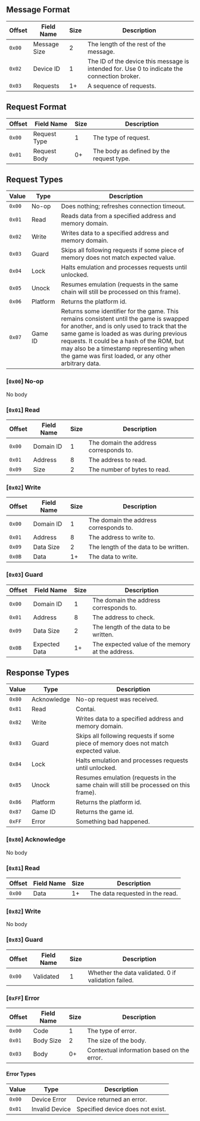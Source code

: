 ## Message Format

|Offset|Field Name|Size|Description|
|--|--|--|--|
|`0x00`|Message Size|2|The length of the rest of the message.|
|`0x02`|Device ID|1|The ID of the device this message is intended for. Use 0 to indicate the connection broker.|
|`0x03`|Requests|1+|A sequence of requests.|

## Request Format

|Offset|Field Name|Size|Description|
|--|--|--|--|
|`0x00`|Request Type|1|The type of request.|
|`0x01`|Request Body|0+|The body as defined by the request type.|

## Request Types

|Value|Type|Description|
|--|--|--|
|`0x00`|No-op|Does nothing; refreshes connection timeout.|
|`0x01`|Read|Reads data from a specified address and memory domain.|
|`0x02`|Write|Writes data to a specified address and memory domain.|
|`0x03`|Guard|Skips all following requests if some piece of memory does not match expected value.|
|`0x04`|Lock|Halts emulation and processes requests until unlocked.|
|`0x05`|Unock|Resumes emulation (requests in the same chain will still be processed on this frame).|
|`0x06`|Platform|Returns the platform id.|
|`0x07`|Game ID|Returns some identifier for the game. This remains consistent until the game is swapped for another, and is only used to track that the same game is loaded as was during previous requests. It could be a hash of the ROM, but may also be a timestamp representing when the game was first loaded, or any other arbitrary data.|

### [`0x00`] No-op

No body

### [`0x01`] Read

|Offset|Field Name|Size|Description|
|--|--|--|--|
|`0x00`|Domain ID|1|The domain the address corresponds to.|
|`0x01`|Address|8|The address to read.|
|`0x09`|Size|2|The number of bytes to read.|

### [`0x02`] Write

|Offset|Field Name|Size|Description|
|--|--|--|--|
|`0x00`|Domain ID|1|The domain the address corresponds to.|
|`0x01`|Address|8|The address to write to.|
|`0x09`|Data Size|2|The length of the data to be written.|
|`0x0B`|Data|1+|The data to write.|

### [`0x03`] Guard

|Offset|Field Name|Size|Description|
|--|--|--|--|
|`0x00`|Domain ID|1|The domain the address corresponds to.|
|`0x01`|Address|8|The address to check.|
|`0x09`|Data Size|2|The length of the data to be written.|
|`0x0B`|Expected Data|1+|The expected value of the memory at the address.|


## Response Types

|Value|Type|Description|
|--|--|--|
|`0x80`|Acknowledge|No-op request was received.|
|`0x81`|Read|Contai.|
|`0x82`|Write|Writes data to a specified address and memory domain.|
|`0x83`|Guard|Skips all following requests if some piece of memory does not match expected value.|
|`0x84`|Lock|Halts emulation and processes requests until unlocked.|
|`0x85`|Unock|Resumes emulation (requests in the same chain will still be processed on this frame).|
|`0x86`|Platform|Returns the platform id.|
|`0x87`|Game ID|Returns the game id.|
|`0xFF`|Error|Something bad happened.|

### [`0x80`] Acknowledge

No body

### [`0x81`] Read

|Offset|Field Name|Size|Description|
|--|--|--|--|
|`0x00`|Data|1+|The data requested in the read.|

### [`0x82`] Write

No body

### [`0x83`] Guard

|Offset|Field Name|Size|Description|
|--|--|--|--|
|`0x00`|Validated|1|Whether the data validated. 0 if validation failed.|


### [`0xFF`] Error

|Offset|Field Name|Size|Description|
|--|--|--|--|
|`0x00`|Code|1|The type of error.|
|`0x01`|Body Size|2|The size of the body.|
|`0x03`|Body|0+|Contextual information based on the error.|

#### Error Types

|Value|Type|Description|
|--|--|--|
|`0x00`|Device Error|Device returned an error.|
|`0x01`|Invalid Device|Specified device does not exist.|
